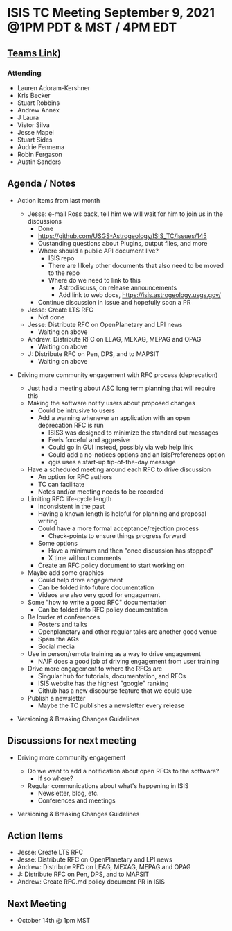 # ISIS TC Meeting September 9, 2021 @1PM PDT & MST / 4PM EDT

## [Teams Link](https://teams.microsoft.com/dl/launcher/launcher.html?url=%2f_%23%2fl%2fmeetup-join%2f19%3ameeting_YWRkZjdiMGUtZWJlOC00OWMzLThlMTItZTk0Y2MyM2E1MWE0%40thread.v2%2f0%3fcontext%3d%257b%2522Tid%2522%253a%25220693b5ba-4b18-4d7b-9341-f32f400a5494%2522%252c%2522Oid%2522%253a%2522c27c6e98-e45a-45ff-aea5-7f10d6fe67c1%2522%257d%26anon%3dtrue&type=meetup-join&deeplinkId=e54b3969-3c7f-4efb-9cad-ee99cf639f86&directDl=true&msLaunch=true&enableMobilePage=true&suppressPrompt=true))

### Attending

- Lauren Adoram-Kershner
- Kris Becker
- Stuart Robbins
- Andrew Annex
- J Laura
- Vistor Silva
- Jesse Mapel
- Stuart Sides
- Audrie Fennema
- Robin Fergason
- Austin Sanders

## Agenda / Notes

- Action Items from last month
  - Jesse: e-mail Ross back, tell him we will wait for him to join us in the discussions
    - Done
    - https://github.com/USGS-Astrogeology/ISIS_TC/issues/145
    - Oustanding questions about Plugins, output files, and more
    - Where should a public API document live?
      - ISIS repo
      - There are lilkely other documents that also need to be moved to the repo
      - Where do we need to link to this
        - Astrodiscuss, on release announcements
        - Add link to web docs, https://isis.astrogeology.usgs.gov/
    - Continue discussion in issue and hopefully soon a PR
  - Jesse: Create LTS RFC
    - Not done
  - Jesse: Distribute RFC on OpenPlanetary and LPI news
    - Waiting on above
  - Andrew: Distribute RFC on LEAG, MEXAG, MEPAG and OPAG
    - Waiting on above
  - J: Distribute RFC on Pen, DPS, and to MAPSIT
    - Waiting on above

- Driving more community engagement with RFC process (deprecation)
  - Just had a meeting about ASC long term planning that will require this
  - Making the software notify users about proposed changes
    - Could be intrusive to users
    - Add a warning whenever an application with an open deprecation RFC is run
      - ISIS3 was designed to minimize the standard out messages
      - Feels forceful and aggresive
      - Could go in GUI instead, possibly via web help link
      - Could add a no-notices options and an IsisPreferences option
      - qgis uses a start-up tip-of-the-day message
  - Have a scheduled meeting around each RFC to drive discussion
    - An option for RFC authors
    - TC can facilitate
    - Notes and/or meeting needs to be recorded
  - Limiting RFC life-cycle length
    - Inconsistent in the past
    - Having a known length is helpful for planning and proposal writing
    - Could have a more formal acceptance/rejection process
      - Check-points to ensure things progress forward
    - Some options
      - Have a minimum and then "once discussion has stopped"
      - X time without comments
    - Create an RFC policy document to start working on
  - Maybe add some graphics
    - Could help drive engagement
    - Can be folded into future documentation
    - Videos are also very good for engagement
  - Some "how to write a good RFC" documentation
    - Can be folded into RFC policy documentation
  - Be louder at conferences
    - Posters and talks
    - Openplanetary and other regular talks are another good venue
    - Spam the AGs
    - Social media
  - Use in person/remote training as a way to drive engagement
    - NAIF does a good job of driving engagement from user training
  - Drive more engagement to where the RFCs are
    - Singular hub for tutorials, documentation, and RFCs
    - ISIS website has the highest "google" ranking
    - Github has a new discourse feature that we could use
  - Publish a newsletter
    - Maybe the TC publishes a newsletter every release

- Versioning & Breaking Changes Guidelines

## Discussions for next meeting

- Driving more community engagement
  - Do we want to add a notification about open RFCs to the software?
    - If so where?
  - Regular communications about what's happening in ISIS
    - Newsletter, blog, etc.
    - Conferences and meetings

- Versioning & Breaking Changes Guidelines

## Action Items

- Jesse: Create LTS RFC
- Jesse: Distribute RFC on OpenPlanetary and LPI news
- Andrew: Distribute RFC on LEAG, MEXAG, MEPAG and OPAG
- J: Distribute RFC on Pen, DPS, and to MAPSIT
- Andrew: Create RFC.md policy document PR in ISIS

## Next Meeting

- October 14th @ 1pm MST
